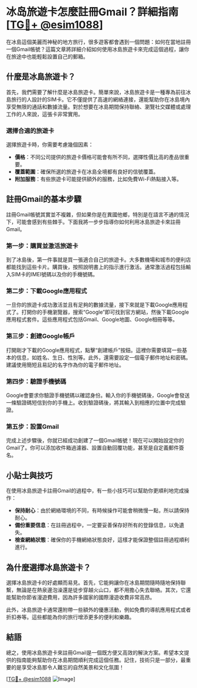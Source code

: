 # 冰岛旅遊卡怎麼註冊Gmail？詳細指南[[TG💪+ @esim1088](https://t.me/s/esim1088)]

在冰島這個美麗而神秘的地方旅行，很多遊客都會遇到一個問題：如何在當地註冊一個Gmail帳號？這篇文章將詳細介紹如何使用冰島旅遊卡來完成這個過程，讓你在旅途中也能輕鬆設置自己的郵箱。

## 什麼是冰島旅遊卡？

首先，我們需要了解什麼是冰島旅遊卡。簡單來說，冰島旅遊卡是一種專為前往冰島旅行的人設計的SIM卡。它不僅提供了高速的網絡連接，還能幫助你在冰島境內享受無限的通話和數據流量。對於想要在冰島期間保持聯絡、瀏覽社交媒體或處理工作的人來說，這張卡非常實用。

### 選擇合適的旅遊卡

選擇旅遊卡時，你需要考慮幾個因素：

- **價格**：不同公司提供的旅遊卡價格可能會有所不同，選擇性價比高的產品很重要。
- **覆蓋範圍**：確保所選的旅遊卡在冰島全境都有良好的信號覆蓋。
- **附加服務**：有些旅遊卡可能提供額外的服務，比如免費Wi-Fi熱點接入等。

## 註冊Gmail的基本步驟

註冊Gmail帳號其實並不複雜，但如果你是在異國他鄉，特別是在語言不通的情況下，可能會感到有些棘手。下面我將一步步指導你如何利用冰島旅遊卡來註冊Gmail。

### 第一步：購買並激活旅遊卡

到了冰島後，第一件事就是買一張適合自己的旅遊卡。大多數機場和城市的便利店都能找到這些卡片。購買後，按照說明書上的指示進行激活。通常激活過程包括輸入SIM卡的IMEI號碼以及你的手機號碼。

### 第二步：下載Google應用程式

一旦你的旅遊卡成功激活並且有足夠的數據流量，接下來就是下載Google應用程式了。打開你的手機瀏覽器，搜索“Google”即可找到官方網站，然後下載Google應用程式套件。這些應用程式包括Gmail、Google地圖、Google相冊等等。

### 第三步：創建Google帳戶

打開剛才下載的Google應用程式，點擊“創建帳戶”按鈕。這裡你需要填寫一些基本的信息，如姓名、生日、性別等。此外，還需要設定一個電子郵件地址和密碼。建議使用簡短且易記的名字作為你的電子郵件地址。

### 第四步：驗證手機號碼

Google會要求你驗證手機號碼以確認身份。輸入你的手機號碼後，Google會發送一條驗證碼短信到你的手機上。收到驗證碼後，將其輸入到相應的位置中完成驗證。

### 第五步：設置Gmail

完成上述步驟後，你就已經成功創建了一個Gmail帳號！現在可以開始設定你的Gmail了。你可以添加收件箱過濾器、設置自動回覆功能，甚至是自定義郵件簽名。

## 小貼士與技巧

在使用冰島旅遊卡註冊Gmail的過程中，有一些小技巧可以幫助你更順利地完成操作：

- **保持耐心**：由於網絡環境的不同，有時候操作可能會稍微慢一點，所以請保持耐心。
- **備份重要信息**：在註冊過程中，一定要妥善保存好所有的登錄信息，以免遺失。
- **檢查網絡狀態**：確保你的手機網絡狀態良好，這樣才能保證整個註冊過程順利進行。

## 為什麼選擇冰島旅遊卡？

選擇冰島旅遊卡的好處顯而易見。首先，它能夠讓你在冰島期間隨時隨地保持聯繫，無論是在熱泉邊泡澡還是徒步穿越火山口，都不用擔心失去聯絡。其次，它還能幫助你節省漫遊費用，因為許多國家的國際漫遊收費非常高昂。

此外，冰島旅遊卡通常還附帶一些額外的優惠活動，例如免費的導航應用程式或者折扣券等。這些都能為你的旅行增添更多的便利和樂趣。

## 結語

總之，使用冰島旅遊卡來註冊Gmail是一個既方便又高效的解決方案。希望本文提供的指南能夠幫助你在冰島期間順利完成這個任務。記住，技術只是一部分，最重要的是享受冰島那令人難忘的自然美景和文化氛圍！

[[TG💪+ @esim1088](https://t.me/s/esim1088) ![Image](https://i.postimg.cc/4NQfJmqS/Snipaste-2025-05-13-00-14-12.png)]